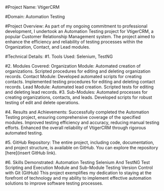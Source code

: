 #Project Name: VtigerCRM

#Domain: Automation Testing

#Project Overview: As part of my ongoing commitment to professional development, I undertook an Automation Testing project for VtigerCRM, a popular Customer Relationship Management system. The project aimed to enhance the efficiency and reliability of testing processes within the Organization, Contact, and Lead modules.

#Technical Details: #1. Tools Used: Selenium, TestNG

#2. Modules Covered: Organization Module: Automated creation of organizations. Scripted procedures for editing and deleting organization records. Contact Module: Developed automated scripts for creating contacts. Implemented testing procedures for editing and deleting contact records. Lead Module: Automated lead creation. Scripted tests for editing and deleting lead records. #3. Sub-Modules: Automated processes for creating organizations, contacts, and leads. Developed scripts for robust testing of edit and delete operations.

#4. Results and Achievements: Successfully completed the Automation Testing project, ensuring comprehensive coverage of the specified modules. Improved testing efficiency and accuracy, reducing manual testing efforts. Enhanced the overall reliability of VtigerCRM through rigorous automated testing.

#5. GitHub Repository: The entire project, including code, documentation, and project structure, is available on GitHub. You can explore the repository [here](insert GitHub link).

#6. Skills Demonstrated: Automation Testing Selenium And TestNG Test Scripting and Execution Module and Sub-Module Testing Version Control with Git (GitHub) This project exemplifies my dedication to staying at the forefront of technology and my ability to implement effective automation solutions to improve software testing processes.
